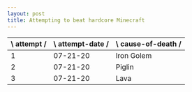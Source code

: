 ```yaml
---
layout: post
title: Attempting to beat hardcore Minecraft
---
```


| \ attempt / | \ attempt-date / | \ cause-of-death / |
|-|-|-|
| 1 | 07-21-20 | Iron Golem |
| 2 | 07-21-20 | Piglin |
| 3 | 07-21-20 | Lava |